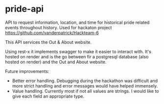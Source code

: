 # pride-api
API to request information, location, and time for historical pride related events throughout history. Used for hackaton project https://github.com/vanderpatrick/Hackteam-6

This API services the Out & About website.

Using rest-x it implements swagger to make it easier to interact with. It's hosted on render and is the go between fir a postgresql database (also hosted on render) and the Out and About website.

Future improvements:

- Better error handling. Debugging during the hackathon was difficult and more strict handling and error messages would have helped immensely.
- Value handling. Currently most if not all values are strings. I would like to give each field an appropriate type.